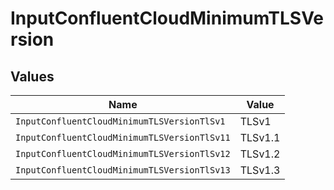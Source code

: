 # InputConfluentCloudMinimumTLSVersion


## Values

| Name                                         | Value                                        |
| -------------------------------------------- | -------------------------------------------- |
| `InputConfluentCloudMinimumTLSVersionTlSv1`  | TLSv1                                        |
| `InputConfluentCloudMinimumTLSVersionTlSv11` | TLSv1.1                                      |
| `InputConfluentCloudMinimumTLSVersionTlSv12` | TLSv1.2                                      |
| `InputConfluentCloudMinimumTLSVersionTlSv13` | TLSv1.3                                      |